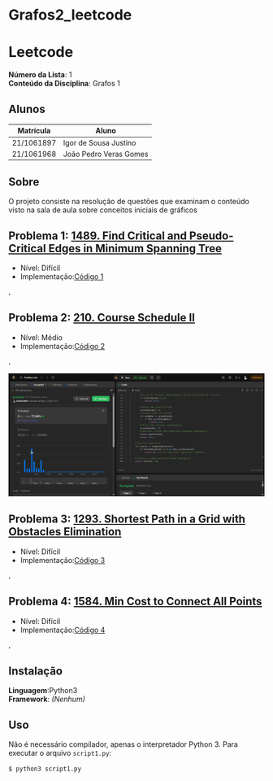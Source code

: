 # Grafos2_leetcode

# Leetcode

**Número da Lista**: 1<br>
**Conteúdo da Disciplina**: Grafos 1 <br>

## Alunos
|Matrícula | Aluno |
| -- | -- |
| 21/1061897  |  Igor de Sousa Justino |
| 21/1061968  |  João Pedro Veras Gomes |

## Sobre 
O projeto consiste na resolução de questões que examinam o conteúdo visto na sala de aula sobre conceitos iniciais de gráficos

## Problema 1: [1489. Find Critical and Pseudo-Critical Edges in Minimum Spanning Tree](https://leetcode.com/problems/find-critical-and-pseudo-critical-edges-in-minimum-spanning-tree/)
- Nível: Difícil
- Implementação:[Código 1](https://github.com/IgorJustino/Grafos2_leetcode/blob/main/1489.%20Find%20Critical%20and%20Pseudo-Critical%20Edges%20in%20Minimum%20Spanning%20Tree)

**_._**
  

## Problema 2: [210. Course Schedule II](https://leetcode.com/problems/course-schedule-ii/description/)
- Nível: Médio
- Implementação:[Código 2](https://github.com/IgorJustino/Grafos2_leetcode/blob/main/210.%20Course%20Schedule%20II)

**_._**

![](./210.png)

## Problema 3: [1293. Shortest Path in a Grid with Obstacles Elimination](https://leetcode.com/problems/shortest-path-in-a-grid-with-obstacles-elimination/)
- Nível: Difícil
- Implementação:[Código 3](https://github.com/IgorJustino/Grafos2_leetcode/blob/main/1293.%20Shortest%20Path%20in%20a%20Grid%20with%20Obstacles%20Elimination)
  
**_._**



## Problema 4: [1584. Min Cost to Connect All Points](https://leetcode.com/problems/min-cost-to-connect-all-points/description/)
- Nível: Difícil
- Implementação:[Código 4](https://github.com/IgorJustino/Grafos2_leetcode/blob/main/1584.%20Min%20Cost%20to%20Connect%20All%20Points)

**_._**



## Instalação 
**Linguagem**:Python3 <br>
**Framework**: _(Nenhum)_ <br>

## Uso
Não é necessário compilador, apenas o interpretador Python 3. Para executar o arquivo `script1.py`:

```
$ python3 script1.py
```


